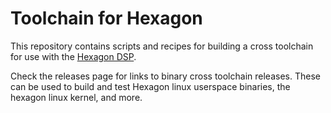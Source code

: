 # Toolchain for Hexagon

This repository contains scripts and recipes for building a cross toolchain for use with the [Hexagon DSP](https://developer.qualcomm.com/software/hexagon-dsp-sdk/dsp-processor).

Check the releases page for links to binary cross toolchain releases.  These can be used to build and test Hexagon linux userspace binaries, the hexagon linux kernel, and more.
